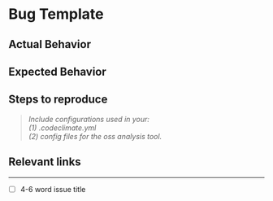 # Bug Template

## Actual Behavior

## Expected Behavior

## Steps to reproduce

> _Include configurations used in your: <br>
> (1) .codeclimate.yml <br>
> (2) config files for the oss analysis tool._

## Relevant links


----
- [ ] 4-6 word issue title 
